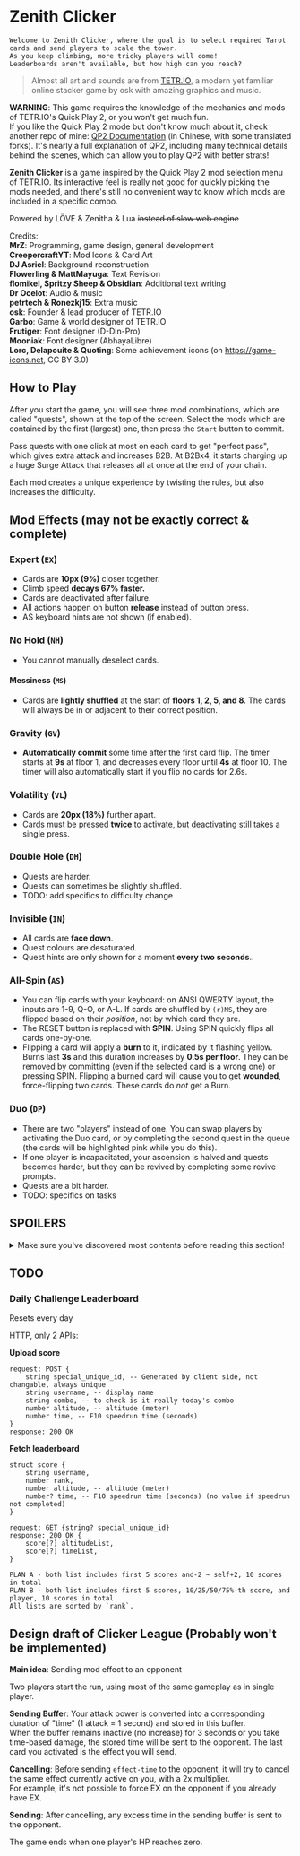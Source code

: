 # Zenith Clicker

    Welcome to Zenith Clicker, where the goal is to select required Tarot cards and send players to scale the tower.  
    As you keep climbing, more tricky players will come!  
    Leaderboards aren't available, but how high can you reach?

> Almost all art and sounds are from [TETR.IO](https://tetr.io), a modern yet familiar online stacker game by osk with amazing graphics and music.

**WARNING**: This game requires the knowledge of the mechanics and mods of TETR.IO's Quick Play 2, or you won't get much fun.  
If you like the Quick Play 2 mode but don't know much about it, check another repo of mine: [QP2 Documentation](https://github.com/MrZ626/io_qp2_rule) (in Chinese, with some translated forks). It's nearly a full explanation of QP2, including many technical details behind the scenes, which can allow you to play QP2 with better strats!

**Zenith Clicker** is a game inspired by the Quick Play 2 mod selection menu of TETR.IO. Its interactive feel is really not good for quickly picking the mods needed, and there's still no convenient way to know which mods are included in a specific combo.

Powered by LÖVE & Zenitha & Lua ~~instead of slow web engine~~

Credits:  
**MrZ**: Programming, game design, general development  
**CreepercraftYT**: Mod Icons & Card Art  
**DJ Asriel**: Background reconstruction  
**Flowerling & MattMayuga**: Text Revision  
**flomikel, Spritzy Sheep & Obsidian**: Additional text writing  
**Dr Ocelot**: Audio & music  
**petrtech & Ronezkj15**: Extra music  
**osk**: Founder & lead producer of TETR.IO  
**Garbo**: Game & world designer of TETR.IO  
**Frutigеr**: Font designer (D-Din-Pro)  
**Mooniak**: Font designer (AbhayaLibre)  
**Lorc, Delapouite & Quoting**: Some achievement icons (on https://game-icons.net, CC BY 3.0)

## How to Play

After you start the game, you will see three mod combinations, which are called "quests", shown at the top of the screen. Select the mods which are contained by the first (largest) one, then press the `Start` button to commit.

Pass quests with one click at most on each card to get "perfect pass", which gives extra attack and increases B2B. At B2Bx4, it starts charging up a huge Surge Attack that releases all at once at the end of your chain.

Each mod creates a unique experience by twisting the rules, but also increases the difficulty.

## Mod Effects (may not be exactly correct & complete)

### Expert (`EX`)

- Cards are **10px (9%)** closer together.
- Climb speed **decays 67% faster.**
- Cards are deactivated after failure.
- All actions happen on button **release** instead of button press.
- AS keyboard hints are not shown (if enabled).

### No Hold (`NH`)

- You cannot manually deselect cards.

#### Messiness (`MS`)

- Cards are **lightly shuffled** at the start of **floors 1, 2, 5, and 8**. The cards will always be in or adjacent to their correct position.

### Gravity (`GV`)

- **Automatically commit** some time after the first card flip. The timer starts at **9s** at floor 1, and decreases every floor until **4s** at floor 10. The timer will also automatically start if you flip no cards for 2.6s.

### Volatility (`VL`)

- Cards are **20px (18%)** further apart.
- Cards must be pressed **twice** to activate, but deactivating still takes a single press.

### Double Hole (`DH`)

- Quests are harder.
- Quests can sometimes be slightly shuffled.
- TODO: add specifics to difficulty change

### Invisible (`IN`)

- All cards are **face down**.
- Quest colours are desaturated.
- Quest hints are only shown for a moment **every two seconds**..

### All-Spin (`AS`)

- You can flip cards with your keyboard: on ANSI QWERTY layout, the inputs are 1-9, Q-O, or A-L. If cards are shuffled by `(r)MS`, they are flipped based on their *position*, not by which card they are.
- The RESET button is replaced with **SPIN**. Using SPIN quickly flips all cards one-by-one.
- Flipping a card will apply a **burn** to it, indicated by it flashing yellow. Burns last **3s** and this duration increases by **0.5s per floor**. They can be removed by committing (even if the selected card is a wrong one) or pressing SPIN. Flipping a burned card will cause you to get **wounded**, force-flipping two cards. These cards do *not* get a Burn.

### Duo (`DP`)

- There are two "players" instead of one. You can swap players by activating the Duo card, or by completing the second quest in the queue (the cards will be highlighted pink while you do this).
- If one player is incapacitated, your ascension is halved and quests becomes harder, but they can be revived by completing some revive prompts.
- Quests are a bit harder.
- TODO: specifics on tasks

## SPOILERS

<details>
<summary>
Make sure you've discovered most contents before reading this section!
</summary>

### The Tyrant (`rEX`)

- **Has ALL the effects of Expert.**
- Fatigue is much harsher.
- Passing a quest with Duo no longer gives +2 attack.
- **You fall downward** instead of passively climbing. The speed increases quadratically from **0.6m/s** on Floor 1 to **6m/s** on Floor 10.
- Staying on the same floor for over 30 seconds will slowly increase damage on mistake.

### Asceticism (`rNH`)

- Disable +1 attack on perfect pass.
- The **next queue** is removed. If (r)DP is enabled, it will show only one next quest.
- Cards are **not deselected** after committing.

### Loaded Dice (`rMS`)

- Cards are shuffled at the start of **every floor**. This effect gets stronger for every odd-numbered floor reached, with cards straying further from their correct positions.
- On commit, **swap two cards**, three on Floor 9/10. The cards must be within a five-card range.

### Freefall (`rGV`)

- The auto-commit timer starts at **3.2s** and decreases every floor down to a minimum of **2s**.

### Last Stand (`rVL`)

- Cards are **40px (36%)** further apart.
- Cards must be pressed **four times** to activate *and* to **deactivate**!

### Damnation (`rDH`)

- Quests are harder.
- Most combos are given a **community name**!
- TODO: specifics again

### The Exile (`rIN`)

- **Has ALL the effects of Invisible, plus...**
- Quest hints are **not shown** at all!
- Quests **fade away** after a short time, but reappear if you make a wrong commit. They disappear faster as you reach higher floors.

| Floor | rNH Protection | Fade Time |
| :---: | :------------: | :-------: |
|   1   |     0.026s     |   2.37s   |
|   2   |     0.052s     |   1.47s   |
|   3   |     0.078s     |   1.06s   |
|   4   |     0.104s     |   0.83s   |
|   5   |     0.130s     |   0.68s   |
|   6   |     0.156s     |   0.58s   |
|   7   |     0.182s     |   0.50s   |
|   8   |     0.208s     |   0.45s   |
|   9   |     0.234s     |   0.40s   |
|  10   |     0.260s     |   0.36s   |

### The Warlock (`rAS`)

- **Has ALL the effects of All-Spin, plus...**
- SPINs are faster than normal.
- Wounds flip **four cards** instead of two.
- SPINs and wrong commits will **not remove Burns**, and they aren't removed over time!
- B2B >= 4 sends **+1 attack**, but passing imperfectly **sends nothing**!

### Bleeding Hearts (`rDP`)

- **Has ALL the effects of Duo, plus...**
- Special fatigue
- **Half the amount of attack you send** goes to the inactive player.
- If one player is incapacitated, **you won't be able to climb** and half the amount of attack sent goes to the **active player**!

### Hard Mode

**Expert and ALL reversed modifiers activate Hard Mode with the following effects:**

- Activating a correct card for the first time no longer gives +1 Climb Speed XP.
- Quest hints take longer to appear (**1.5s longer**, or on IN, **38% longer** between flashes)

## Behind the Scenes

### Clicker Rating (CR)

Just like TR, the maximum value is 25000,  
but CR is calculated from:

1. Best Height (5k)
1. Best Time (5k)
1. Mod Completion (3k)
1. Mod Speedrun (2k)
1. Zenith Point (3k)
1. Daily Challenge (2k)
2. Achievement (5k)

For the exact formula, see function `calculateRating()` in this [file](/module/scene/stat.lua)

### Zenith Point (ZP)

You gain ZP after a run, with `ZP = altitude * multiplier`, which `multiplier` is taken from:

|   Mod    |  EX   |  NH   |  MS   |    GV     |    VL     |     DH     |  IN   |  AS   |     DP     |
| :------: | :---: | :---: | :---: | :-------: | :-------: | :--------: | :---: | :---: | :--------: |
| Upright  |  1.4  |  1.1  |  1.2  |    1.1    |    1.1    |    1.2     |  1.1  | 0.85  |    0.95    |
| Reversed |  2.6  |  1.6  |  2.0  | 1.2+.02*M | 1.2+.02*M | 1.6+.4*rIN |   X   |  1.1  | 2.2-.6*rEX |

> M = (Other) Mod Count  
> X = rNH ? (DP or rDP ? 2 : 2.2) : 1.6  
> \*The `.02*M` is actually `.020026*M`, but who cares?

And `Hard Mode Decay` = 0.99, this applies `number_of_EX_or_Rev - 1` times.

Total ZP is soft-capped by your skill:

```lua
local oldZP = STAT.zp
local thres1 = zpGain * 16
local thres2 = zpGain * 26
local newZP = max(
    oldZP, -- Won't drop
    oldZP < thres1 and oldZP + zpGain or -- Gain full before 1st threshold
    thres1 + (oldZP - thres1) * (9 / 10) + (thres2 - thres1) * (1 / 10) -- Slower from 1st threshold, slower and slower when getting close to the hard-cap (2nd threshold)
)
```

Total ZP decays ~2.6%/d. `ZP*= e^(-0.026)`

Also, DC Highscore decays ~6%/d. `DC*= e^(-0.0626)`
</details>

## TODO

### Daily Challenge Leaderboard

Resets every day

HTTP, only 2 APIs:

**Upload score**

```
request: POST {
    string special_unique_id, -- Generated by client side, not changable, always unique
    string username, -- display name
    string combo, -- to check is it really today's combo
    number altitude, -- altitude (meter)
    number time, -- F10 speedrun time (seconds)
}
response: 200 OK
```

**Fetch leaderboard**

```
struct score {
    string username,
    number rank,
    number altitude, -- altitude (meter)
    number? time, -- F10 speedrun time (seconds) (no value if speedrun not completed)
}

request: GET {string? special_unique_id}
response: 200 OK {
    score[?] altitudeList,
    score[?] timeList,
}

PLAN A - both list includes first 5 scores and-2 ~ self+2, 10 scores in total
PLAN B - both list includes first 5 scores, 10/25/50/75%-th score, and player, 10 scores in total
All lists are sorted by `rank`.
```

## Design draft of Clicker League (Probably won't be implemented)

**Main idea**: Sending mod effect to an opponent

Two players start the run, using most of the same gameplay as in single player.

**Sending Buffer**: Your attack power is converted into a corresponding duration of "time" (1 attack = 1 second) and stored in this buffer.  
When the buffer remains inactive (no increase) for 3 seconds or you take time-based damage, the stored time will be sent to the opponent. The last card you activated is the effect you will send.

**Cancelling**: Before sending `effect-time` to the opponent, it will try to cancel the same effect currently active on you, with a 2x multiplier.  
For example, it's not possible to force EX on the opponent if you already have EX.

**Sending**: After cancelling, any excess time in the sending buffer is sent to the opponent.

The game ends when one player's HP reaches zero.
